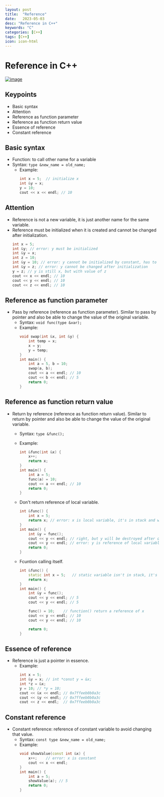 ```yaml
---
layout: post
title:  "Reference"
date:   2023-05-03
desc: "Reference in C++"
keywords: "C"
categories: [C++]
tags: [C++]
icon: icon-html
---
```


# Reference in C++

[![image](https://www.freeiconspng.com/thumbs/c-logo-icon/c--logo-icon-0.png)](https://www.bilibili.com/video/BV1et411b73Z?p=89)

## Keypoints 

- Basic syntax
- Attention
- Reference as function parameter
- Reference as function return value
- Essence of reference
- Constant reference

## Basic syntax
- Function: to call other name for a variable
- Syntax: `type &new_name = old_name;`
  - Example: 
    ```cpp
    int x = 5;  // initialize x
    int &y = x;
    y = 10;
    cout << x << endl; // 10
    ```

## Attention
- Reference is not a new variable, it is just another name for the same variable.
- Reference must be initialized when it is created and cannot be changed after initialization.
    ```cpp
    int x = 5;
    int &y; // error: y must be initialized
    int &y = x;
    int z = 10;
    int &y = 10; // error: y cannot be initialized by constant, has to be an address
    int &y = z; // error: y cannot be changed after initialization
    y = z; // y is still x, but with value of z
    cout << x << endl; // 10
    cout << y << endl; // 10
    cout << z << endl; // 10
    ```

## Reference as function parameter
- Pass by reference (reference as function parameter). Similar to pass by pointer and also be able to change the value of the original variable.
  - Syntax: `void func(type &var);`
  - Example:
    ```cpp
    void swap(int &x, int &y) {
        int temp = x;
        x = y;
        y = temp;
    }
    int main() {
        int a = 5, b = 10;
        swap(a, b);
        cout << a << endl; // 10
        cout << b << endl; // 5
        return 0;
    }
    ```

## Reference as function return value
- Return by reference (reference as function return value). Similar to return by pointer and also be able to change the value of the original variable.
  - Syntax: `type &func();`
  - Example:
    ```cpp
    int &func(int &x) {
        x++;
        return x;
    }
    int main() {
        int a = 5;
        func(a) = 10;
        cout << a << endl; // 10
        return 0;
    }
    ```

  - Don't return reference of local variable.
    ```cpp
    int &func() {
        int x = 5;
        return x; // error: x is local variable, it's in stack and will be destroyed after function call
    }
    int main() {
        int &y = func();
        cout << y << endl; // right, but y will be destroyed after once call
        cout << y << endl; // error: y is reference of local variable
        return 0;
    }
    ```

  - Fcuntion calling itself.
    ```cpp
    int &func() {
        static int x = 5;   // static variable isn't in stack, it's in global area. So it won't be destroyed after function call by compiler.
        return x;
    }
    int main() {
        int &y = func();
        cout << y << endl; // 5
        cout << y << endl; // 5

        func() = 10;    // function() return a reference of x
        cout << y << endl; // 10
        cout << y << endl; // 10

        return 0;
    }
    ```

## Essence of reference
- Reference is just a pointer in essence.
  - Example:
    ```cpp
    int x = 5;
    int &y = x; // int *const y = &x;
    int *z = &x;
    y = 10; // *y = 10;
    cout << &x << endl; // 0x7ffeeb0b0a3c
    cout << &y << endl; // 0x7ffeeb0b0a3c
    cout << z << endl;  // 0x7ffeeb0b0a3c
    ```

## Constant reference
- Constant reference: reference of constant variable to avoid changing that value.
  - Syntax: `const type &new_name = old_name;`
  - Example:
    ```cpp
    void showValue(const int &x) {
        x++;    // error: x is constant
        cout << x << endl;
    }
    int main() {
        int a = 5;
        showValue(a); // 5
        return 0;
    }
    ```
